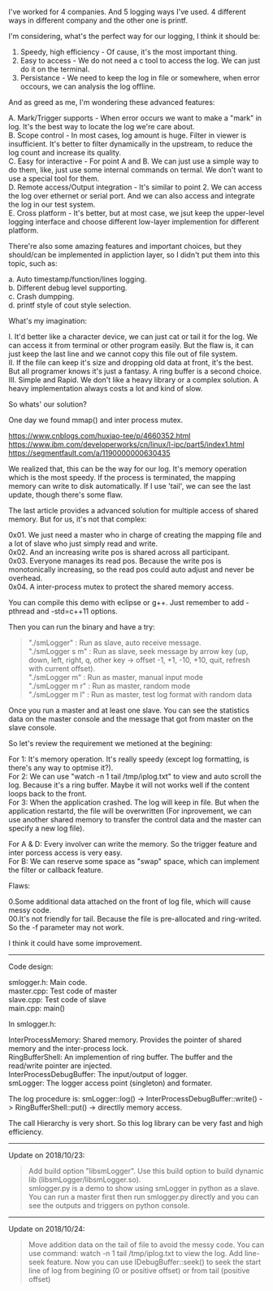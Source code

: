 I've worked for 4 companies. And 5 logging ways I've used. 4 different ways in different company and the other one is printf.  

I'm considering, what's the perfect way for our logging, I think it should be:  

1. Speedy, high efficiency - Of cause, it's the most important thing.
2. Easy to access - We do not need a c tool to access the log. We can just do it on the terminal.
3. Persistance - We need to keep the log in file or somewhere, when error occours, we can analysis the log offline.

And as greed as me, I'm wondering these advanced features:  

A. Mark/Trigger supports - When error occurs we want to make a "mark" in log. It's the best way to locate the log we're care about.  
B. Scope control - In most cases, log amount is huge. Filter in viewer is insufficient. It's better to filter dynamically in the upstream, to reduce the log count and increase its quality.  
C. Easy for interactive - For point A and B. We can just use a simple way to do them, like, just use some internal commands on termal. We don't want to use a special tool for them.  
D. Remote access/Output integration - It's similar to point 2. We can access the log over ethernet or serial port. And we can also access and integrate the log in our test system.  
E. Cross platform - It's better, but at most case, we jsut keep the upper-level logging interface and choose different low-layer implemention for different platform.  

There're also some amazing features and important choices, but they should/can be implemented in appliction layer, so I didn't put them into this topic, such as:  

a. Auto timestamp/function/lines logging.  
b. Different debug level supporting.  
c. Crash dumpping.  
d. printf style of cout style selection.  

What's my imagination:  

I. It'd better like a character device, we can just cat or tail it for the log. We can access it from terminal or other program easily. But the flaw is, it can just keep the last line and we cannot copy this file out of file system.  
II. If the file can keep it's size and dropping old data at front, it's the best. But all programer knows it's just a fantasy. A ring buffer is a second choice.  
III. Simple and Rapid. We don't like a heavy library or a complex solution. A heavy implementation always costs a lot and kind of slow.  

So whats' our solution?  

One day we found mmap() and inter process mutex.  

https://www.cnblogs.com/huxiao-tee/p/4660352.html  
https://www.ibm.com/developerworks/cn/linux/l-ipc/part5/index1.html  
https://segmentfault.com/a/1190000000630435  

We realized that, this can be the way for our log. It's memory operation which is the most speedy. If the process is terminated, the mapping memory can write to disk automatically. If I use 'tail', we can see the last update, though there's some flaw.  

The last article provides a advanced solution for multiple access of shared memory. But for us, it's not that complex:  

0x01. We just need a master who in charge of creating the mapping file and a lot of slave who just simply read and write.  
0x02. And an increasing write pos is shared across all participant.  
0x03. Everyone manages its read pos. Because the write pos is monotonically increasing, so the read pos could auto adjust and never be overhead.  
0x04. A inter-process mutex to protect the shared memory access.  

You can compile this demo with eclipse or g++. Just remember to add -pthread and -std=c++11 options.  

Then you can run the binary and have a try:  

> "./smLogger" : Run as slave, auto receive message.  
> "./smLogger s m" : Run as slave, seek message by arrow key (up, down, left, right, q, other key -> offset -1, +1, -10, +10, quit, refresh with current offset).  
> "./smLogger m" : Run as master, manual input mode  
> "./smLogger m r" : Run as master, random mode  
> "./smLogger m l" : Run as master, test log format with random data  

Once you run a master and at least one slave. You can see the statistics data on the master console and the message that got from master on the slave console.  

So let's review the requirement we metioned at the begining:

For 1: It's memory operation. It's really speedy (except log formatting, is there's any way to optmise it?).  
For 2: We can use "watch -n 1 tail /tmp/iplog.txt" to view and auto scroll the log. Because it's a ring buffer. Maybe it will not works well if the content loops back to the front.  
For 3: When the application crashed. The log will keep in file. But when the application restartd, the file will be overwritten (For inprovement, we can use another shared memory to transfer the control data and the master can specify a new log file).  

For A & D: Every involver can write the memory. So the trigger feature and inter porcess access is very easy.  
For B: We can reserve some space as "swap" space, which can implement the filter or callback feature.  

Flaws:  

0.Some additional data attached on the front of log file, which will cause messy code.  
00.It's not friendly for tail. Because the file is pre-allocated and ring-writed. So the -f parameter may not work.  

I think it could have some improvement.  

----------------------------------------------------------------------------------------------------------  

Code design:  

smlogger.h: Main code.  
master.cpp: Test code of master  
slave.cpp: Test code of slave  
main.cpp: main()  

In smlogger.h:  

InterProcessMemory: Shared memory. Provides the pointer of shared memory and the inter-process lock.  
RingBufferShell: An implemention of ring buffer. The buffer and the read/write pointer are injected.  
InterProcessDebugBuffer: The input/output of logger.  
smLogger: The logger access point (singleton) and formater.
	
The log procedure is: smLogger::log() -> InterProcessDebugBuffer::write() -> RingBufferShell::put() -> directlly memory access.  

The call Hierarchy is very short. So this log library can be very fast and high efficiency.  

----------------------------------------------------------------------------------

Update on 2018/10/23:  
> Add build option "libsmLogger". Use this build option to build dynamic lib (libsmLogger/libsmLogger.so).  
> smlogger.py is a demo to show using smLogger in python as a slave. You can run a master first then run smlogger.py directly and you can see the outputs and triggers on python console.  

----------------------------------------------------------------------------------

Update on 2018/10/24:  

> Move addition data on the tail of file to avoid the messy code.
> You can use command: watch -n 1 tail /tmp/iplog.txt to view the log.
> Add line-seek feature. Now you can use IDebugBuffer::seek() to seek the start line of log from begining (0 or positive offset) or from tail (positive offset)






